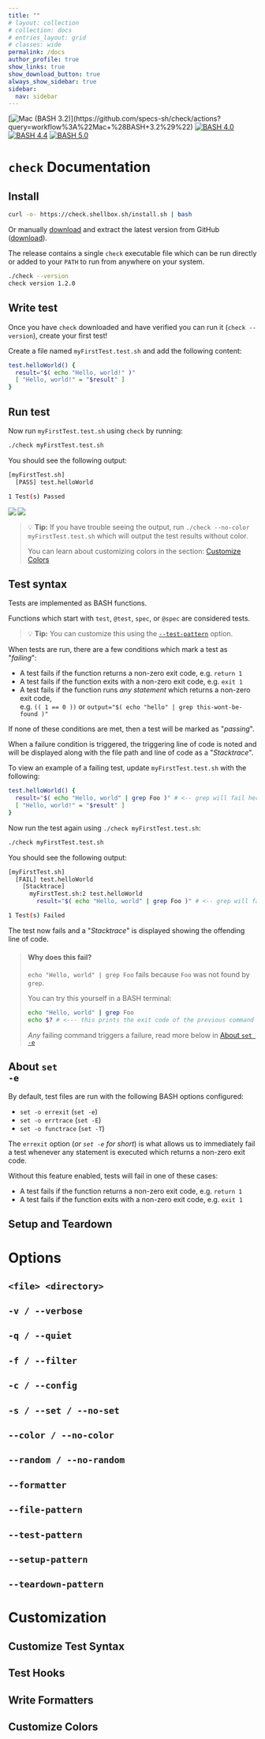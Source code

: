 ```yaml
---
title: ""
# layout: collection
# collection: docs
# entries_layout: grid
# classes: wide
permalink: /docs
author_profile: true
show_links: true
show_download_button: true
always_show_sidebar: true
sidebar:
  nav: sidebar
---
```


[![Mac (BASH 3.2)](https://github.com/specs-sh/check/workflows/Mac%20(BASH%203.2)/badge.svg)](https://github.com/specs-sh/check/actions?query=workflow%3A%22Mac+%28BASH+3.2%29%22) [![BASH 4.0](https://github.com/specs-sh/check/workflows/BASH%204.0/badge.svg)](https://github.com/specs-sh/check/actions?query=workflow%3A%22BASH+4.0%22) [![BASH 4.4](https://github.com/specs-sh/check/workflows/BASH%204.4/badge.svg)](https://github.com/specs-sh/check/actions?query=workflow%3A%22BASH+4.4%22) [![BASH 5.0](https://github.com/specs-sh/check/workflows/BASH%205.0/badge.svg)](https://github.com/specs-sh/check/actions?query=workflow%3A%22BASH+5.0%22)

# <i class="fad fa-books"></i> `check` Documentation

## <i class="fas fa-cog"></i> Install

```sh
curl -o- https://check.shellbox.sh/install.sh | bash
```

Or manually [download](https://github.com/specs-sh/check/releases) and extract the latest version from GitHub ([download](https://github.com/specs-sh/check/releases)).

The release contains a single `check` executable file which can be run directly  
or added to your `PATH` to run from anywhere on your system.

```sh
./check --version
check version 1.2.0
```

## <i class="fad fa-pencil"></i> Write test

Once you have `check` downloaded and have verified you can run it (`check --version`),
create your first test!

Create a file named `myFirstTest.test.sh` and add the following content:

```sh
test.helloWorld() {
  result="$( echo "Hello, world!" )"
  [ "Hello, world!" = "$result" ]
}
```

## <i class="far fa-running"></i> Run test

Now run `myFirstTest.test.sh` using `check` by running:

```sh
./check myFirstTest.test.sh
```

You should see the following output:

```sh
[myFirstTest.sh]
  [PASS] test.helloWorld

1 Test(s) Passed
```

<img src="/assets/images/screenshot_myFirstTest.png" align=left style="max-height: 120px;" />
<img src="/assets/images/screenshot_myFirstTest_light.png" align=left style="max-height: 120px;" />
<br style="clear: left;" />

> 💡 **Tip:** If you have trouble seeing the output, run `./check --no-color myFirstTest.test.sh` which will output the test results without color.
>
> You can learn about customizing colors in the section: <a href="#-customize-colors"><i class="fad fa-palette"></i> Customize Colors</a>

## <i class="fad fa-language"></i> Test syntax

Tests are implemented as BASH functions.

Functions which start with `test`, `@test`, `spec`, or `@spec` are considered tests.

> 💡 **Tip:** You can customize this using the [`--test-pattern`](#--test-pattern) option.

When tests are run, there are a few conditions which mark a test as "_failing_":

- A test fails if the function returns a non-zero exit code, e.g. `return 1`
- A test fails if the function exits with a non-zero exit code, e.g. `exit 1`
- A test fails if the function runs _any statement_ which returns a non-zero exit code,  
  e.g. `(( 1 == 0 ))` or `output="$( echo "hello" | grep this-wont-be-found )"`

If none of these conditions are met, then a test will be marked as "_passing_".

When a failure condition is triggered, the triggering line of code is noted
and will be displayed along with the file path and line of code as a "_Stacktrace_".

To view an example of a failing test, update `myFirstTest.test.sh` with the following:

```sh
test.helloWorld() {
  result="$( echo "Hello, world" | grep Foo )" # <-- grep will fail here
  [ "Hello, world!" = "$result" ]
}
```

Now run the test again using `./check myFirstTest.test.sh`:

```sh
./check myFirstTest.test.sh
```

You should see the following output:

```sh
[myFirstTest.sh]
  [FAIL] test.helloWorld
    [Stacktrace]
      myFirstTest.sh:2 test.helloWorld
        result="$( echo "Hello, world" | grep Foo )" # <-- grep will fail here

1 Test(s) Failed
```

The test now fails and a "_Stacktrace_" is displayed showing the offending line of code.

> #### Why does this fail?
> 
> `echo "Hello, world" | grep Foo` fails because `Foo` was not found by `grep`.
> 
> You can try this yourself in a BASH terminal:
>
> ```sh
> echo "Hello, world" | grep Foo
> echo $? # <--- this prints the exit code of the previous command (grep)
> ```
>
> _Any_ failing command triggers a failure, read more below in [About `set -e`](#-about-set--e)

## <i class="fad fa-volcano"></i> About <code>set -e</code>

By default, test files are run with the following BASH options configured:

- `set -o errexit` (`set -e`)
- `set -o errtrace` (`set -E`)
- `set -o functrace` (`set -T`)

The `errexit` option (_or `set -e` for short_) is what allows us to immediately
fail a test whenever any statement is executed which returns a non-zero exit code.

Without this feature enabled, tests will fail in one of these cases:

- A test fails if the function returns a non-zero exit code, e.g. `return 1`
- A test fails if the function exits with a non-zero exit code, e.g. `exit 1`

## <i class="fad fa-arrows-v"></i> Setup and Teardown


# <i class="fad fa-terminal"></i> Options
## <code>&lt;file&gt; &lt;directory&gt;</code>
## <code>-v / --verbose</code>
## <code>-q / --quiet</code>
## <code>-f / --filter</code>
## <code>-c / --config</code>
## <code>-s / --set / --no-set</code>
## <code>--color / --no-color</code>
## <code>--random / --no-random</code>
## <code>--formatter</code>
## <code>--file-pattern</code>
## <code>--test-pattern</code>
## <code>--setup-pattern</code>
## <code>--teardown-pattern</code>


# <i class="fad fa-cog"></i> Customization
## <i class="fad fa-feather-alt"></i> Customize Test Syntax
## <i class="fad fa-fish"></i> Test Hooks
## <i class="fad fa-print"></i> Write Formatters
## <i class="fad fa-palette"></i> Customize Colors
